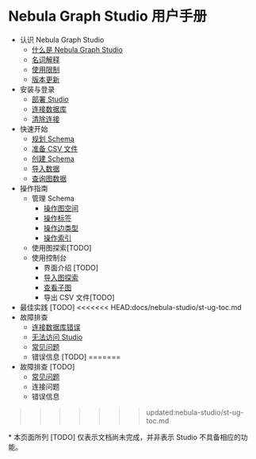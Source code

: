 # Nebula Graph Studio 用户手册

- 认识 Nebula Graph Studio 
  - [什么是 Nebula Graph Studio](about-studio/st-ug-what-is-graph-studio.md)
  - [名词解释](about-studio/st-ug-terms.md)
  - [使用限制](about-studio/st-ug-limitations.md)
  - [版本更新](about-studio/st-ug-check-updates.md)
- 安装与登录
  - [部署 Studio](install-configure/st-ug-deploy.md)
  - [连接数据库](install-configure/st-ug-connect.md)
  - [清除连接](install-configure/st-ug-reset-connection.md)
- 快速开始
  - [规划 Schema](quick-start/st-ug-plan-schema.md)
  - [准备 CSV 文件](quick-start/st-ug-prepare-csv.md)
  - [创建 Schema](quick-start/st-ug-create-schema.md)
  - [导入数据](quick-start/st-ug-import-data.md)
  - [查询图数据](quick-start/st-ug-explore.md)
- 操作指南
  - 管理 Schema
    - [操作图空间](manage-schema/st-ug-crud-space.md)
    - [操作标签](manage-schema/st-ug-crud-tag.md)
    - [操作边类型](manage-schema/st-ug-crud-edge-type.md)
    - [操作索引](manage-schema/st-ug-crud-index.md)
  - 使用图探索[TODO]
  - 使用控制台
    - 界面介绍 [TODO]
    - [导入图探索](use-console/st-ug-open-in-explorer.md)
    - [查看子图](use-console/st-ug-visualize-findpath.md)
    - 导出 CSV 文件[TODO]
- 最佳实践 [TODO]
<<<<<<< HEAD:docs/nebula-studio/st-ug-toc.md
- 故障排查
  - [连接数据库错误](troubleshooting/st-ug-connection-errors.md)
  - [无法访问 Studio](troubleshooting/st-ug-connection-errors.md)
  - [常见问题](troubleshooting/st-ug-faq.md)
  - 错误信息 [TODO]
=======
- 故障排查 [TODO]
  - [常见问题](troubleshooting/st-ug-faq.md)
  - 连接问题
  - 错误信息
>>>>>>> updated:nebula-studio/st-ug-toc.md

\* 本页面所列 [TODO] 仅表示文档尚未完成，并非表示 Studio 不具备相应的功能。
